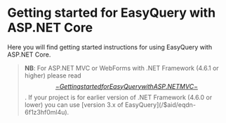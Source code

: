 # Getting started for EasyQuery with ASP.NET Core

Here you will find getting started instructions for using EasyQuery with ASP.NET Core.


> __NB__: For ASP.NET MVC or WebForms with .NET Framework (4.6.1 or higher) please read [$$-Getting started for EasyQuery with ASP.NET MVC-$$](/$aid/5919511f-76ed-4048-bbd4-895b0baa57fb). 
If your project is for earlier version of .NET Framework (4.6.0 or lower) you can use [version 3.x of EasyQuery](/$aid/eqdn-6f1z3hf0ml4u).